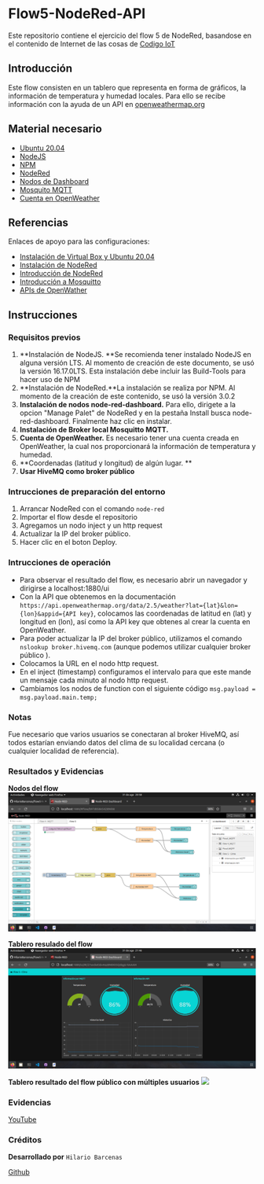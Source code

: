 # Flow5-NodeRed-API
Este repositorio contiene el ejercicio del flow 5 de NodeRed, basandose en el contenido de Internet de las cosas de [Codigo IoT](http://edu.codigoiot.com "Codigo IoT")

## Introducción
Este flow consisten en un tablero que representa en forma de gráficos,  la información de temperatura y humedad locales. Para ello se recibe información con la ayuda de un API en [openweathermap.org](https://openweathermap.org/api "openweathermap.org")
## Material necesario
- [Ubuntu 20.04](https://releases.ubuntu.com/20.04/ "Ubuntu 20.04")
- [NodeJS](https://nodejs.org/es/ "NodeJS")
 - [NPM](https://www.npmjs.com/ "NPM")
 - [NodeRed](https://nodered.org/ "NodeRed")
 - [Nodos de Dashboard](https://flows.nodered.org/node/node-red-dashboard "Nodos de Dashboard")
- [Mosquito MQTT](https://mosquitto.org/ "Mosquito MQTT")
- [Cuenta en OpenWeather](https://openweathermap.org/ "Cuenta en OpenWeather")

## Referencias
Enlaces de apoyo para las configuraciones:
- [Instalación de Virtual Box y Ubuntu 20.04](https://edu.codigoiot.com/course/view.php?id=812 "nstalación de Virtual Box y Ubuntu 20.04")
- [Instalación de NodeRed](https://edu.codigoiot.com/course/view.php?id=817 "Instalación de NodeRed")
- [Introducción de NodeRed](https://edu.codigoiot.com/course/view.php?id=278 "Introducción de NodeRed")
- [Introducción a Mosquitto](https://edu.codigoiot.com/course/view.php?id=851 "Introducción a Mosquitto")
- [APIs de OpenWather](https://openweathermap.org/api "APIs de OpenWather")

## Instrucciones
### Requisitos previos
1. **Instalación de NodeJS. **Se recomienda tener instalado NodeJS en alguna versión LTS. Al momento de creación de este documento, se usó la versión 16.17.0LTS. Esta instalación debe incluir las Build-Tools para hacer uso de NPM
2. **Instalación de NodeRed.**La instalación se realiza por NPM. Al momento de la creación de este contenido, se usó la versión 3.0.2
3. **Instalación de nodos node-red-dashboard.** Para ello, dirigete a la opcion "Manage Palet" de NodeRed y en la pestaña Install busca node-red-dashboard. Finalmente haz clic en instalar.
4. **Instalación de Broker local Mosquitto MQTT.**
5. **Cuenta de OpenWeather.** Es necesario tener una cuenta creada en OpenWeather, la cual nos proporcionará la información de temperatura y humedad.
6. **Coordenadas (latitud y longitud) de algún lugar. **
7. **Usar HiveMQ como broker público**

### Intrucciones de preparación del entorno
1. Arrancar NodeRed con el comando `node-red`
2. Importar el flow desde el repositorio
3. Agregamos un nodo inject y un http request
4. Actualizar la IP del broker público.
5. Hacer clic en el boton Deploy.

### Intrucciones de operación
- Para observar el resultado del flow, es necesario abrir un navegador  y dirigirse a localhost:1880/ui
- Con la API que obtenemos en la documentación `https://api.openweathermap.org/data/2.5/weather?lat={lat}&lon={lon}&appid={API key}`, colocamos las coordenadas de latitud en (lat) y longitud en (lon), así como la API key que obtenes al crear la cuenta en OpenWeather.
- Para poder actualizar la IP del broker público, utilizamos el comando `nslookup broker.hivemq.com` (aunque podemos utilizar cualquier broker público ).
- Colocamos la URL en el nodo http request.
- En el inject (timestamp) configuramos el intervalo para que este mande un mensaje cada minuto al nodo http request.
- Cambiamos los nodos de function con el siguiente código `msg.payload = msg.payload.main.temp;`
### Notas

Fue necesario que varios usuarios se conectaran al broker HiveMQ, así todos estarían enviando datos del clima de su localidad cercana (o cualquier localidad de referencia).

### Resultados y Evidencias
**Nodos del flow**
![](https://github.com/HilarioBarcenas/flow5-NodeRed-Clima/blob/main/Capturas%20de%20pantalla/NodosFlow5.png?raw=true)

**Tablero resulado del flow**
![](https://github.com/HilarioBarcenas/flow5-NodeRed-Clima/blob/main/Capturas%20de%20pantalla/DashboardFlow5.png?raw=true)

**Tablero resultado del flow público con múltiples usuarios**
![](https://github.com/HilarioBarcenas/flow5-NodeRed-Clima/blob/main/Capturas%20de%20pantalla/DashboardFlow5P%C3%BAblico.png?raw=true)

### Evidencias

[YouTube](https://www.youtube.com/watch?v=F3Sx-XV14Nk "YouTube")

### Créditos
**Desarrollado por** `Hilario Barcenas`

[Github](https://github.com/HilarioBarcenas "Github")
